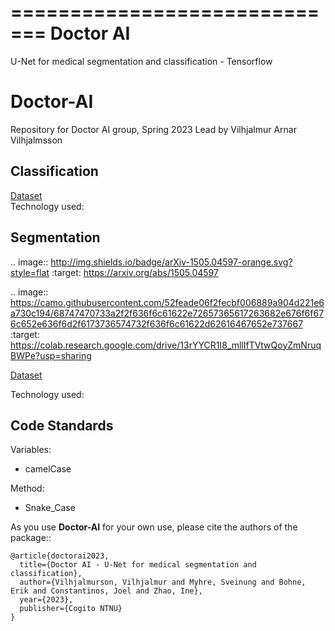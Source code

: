 =============================
Doctor AI
=============================
U-Net for medical segmentation and classification - Tensorflow


# Doctor-AI
Repository for Doctor AI group, Spring 2023 
Lead by Vilhjalmur Arnar Vilhjalmsson

## Classification
<a href="https://www.kaggle.com/datasets/tolgadincer/labeled-chest-xray-images">Dataset</a> <br>
Technology used:

## Segmentation

.. image:: http://img.shields.io/badge/arXiv-1505.04597-orange.svg?style=flat
        :target: https://arxiv.org/abs/1505.04597

.. image:: https://camo.githubusercontent.com/52feade06f2fecbf006889a904d221e6a730c194/68747470733a2f2f636f6c61622e72657365617263682e676f6f676c652e636f6d2f6173736574732f636f6c61622d62616467652e737667
        :target: https://colab.research.google.com/drive/13rYYCR1I8_mllIfTVtwQoyZmNruqBWPe?usp=sharing


<a href="https://www.kaggle.com/datasets/mateuszbuda/lgg-mri-segmentation">Dataset</a> <br>

Technology used:


## Code Standards
Variables:
- camelCase

Method:
- Snake_Case




As you use **Doctor-AI** for your own use, please cite the authors of the package::


	@article{doctorai2023,
	  title={Doctor AI - U-Net for medical segmentation and classification},
	  author={Vilhjalmurson, Vilhjalmur and Myhre, Sveinung and Bohne, Erik and Constantinos, Joel and Zhao, Ine},
	  year={2023},
	  publisher={Cogito NTNU}
	}
